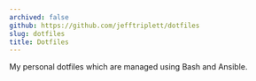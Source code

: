 ```yaml
---
archived: false
github: https://github.com/jefftriplett/dotfiles
slug: dotfiles
title: Dotfiles
---
```


My personal dotfiles which are managed using Bash and Ansible.
